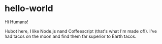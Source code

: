 # hello-world
Hi Humans!

Hubot here, I like Node.js nand Coffeescript (that's what I'm made of!).
I've had tacos on the moon and find them far superior to Earth tacos.

